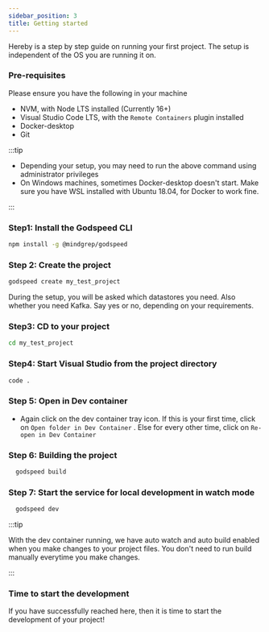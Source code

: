 ```yaml
---
sidebar_position: 3
title: Getting started
---
```


Hereby is a step by step guide on running your first project. The setup is independent of the OS you are running it on.

### Pre-requisites

Please ensure you have the following in your machine
- NVM, with Node LTS installed (Currently 16+)
- Visual Studio Code LTS, with the `Remote Containers` plugin installed
- Docker-desktop 
- Git

:::tip

- Depending your setup, you may need to run the above command using administrator privileges
- On Windows machines, sometimes Docker-desktop doesn't start. Make sure you have WSL installed with Ubuntu 18.04, for Docker to work fine. 

:::

### Step1: Install the Godspeed CLI

```sh
npm install -g @mindgrep/godspeed
```

### Step 2: Create the project
```sh
godspeed create my_test_project
```
During the setup, you will be asked which datastores you need. Also whether you need Kafka. Say yes or no, depending on your requirements. 

### Step3: CD to your project
```sh
cd my_test_project

```

### Step4: Start Visual Studio from the project directory
```sh
code .

```

### Step 5: Open in Dev container
- Again click on the dev container tray icon. If this is your first time, click on `Open folder in Dev Container` . Else for every other time, click on `Re-open in Dev Container` 

### Step 6: Building the project
```sh
  godspeed build
```

### Step 7: Start the service for local development in watch mode

```sh
  godspeed dev
```
:::tip

With the dev container running, we have auto watch and auto build enabled when you make changes to your project files. You don't need to run build manually everytime you make changes. 

:::

### Time to start the development
If you have successfully reached here, then it is time to start the development of your project! 






